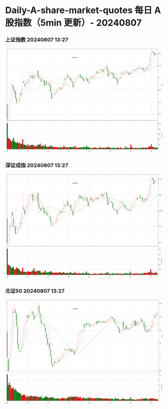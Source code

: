 
# Daily-A-share-market-quotes 每日 A 股指数（5min 更新）- 20240807

### 上证指数 20240807 13:27
![](./fig/2024/8/20240807-sh000001.png)

### 深证成指 20240807 13:27
![](./fig/2024/8/20240807-sz399001.png)

### 北证50 20240807 13:27
![](./fig/2024/8/20240807-bj899050.png)
